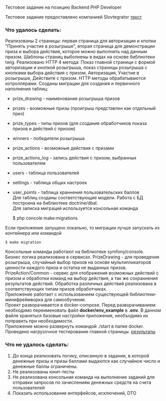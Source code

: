 Тестовое задание на позицию Backend PHP Developer

Тестовое задание предоставлено компанией Slovtegrator [текст](/test_task/Slotegrator/test%20task%20PHP%20Developer%20GA.pdf)  

### Что удалось сделать:

Реализованы 2 страницы: первая страница для авторизации и кпопки "Принять участие в розыгрыше", вторая страница для демонстрации приза и выбора действия, которое можно выполнить над данным призом. Шаблоны страниц выболнены в видах на основе библиотеки twig.
Реализовано HTTP 4 метода: Показ главной страници с формой авторизации и кнопкой розыгрыша, показ страницы розыгрыша с кнопками выбора действия с призом, Авторизация, Участие в розыгрыше, Действите с призом. HTTP методы обрабатываются котроллерами.
Созданы миграции для создания и первичного наполнения таблиц:
* prize_drawing - наименование розыгрыша призов
* prizes - возможные призы (проигрыш представлен как отдельный приз)
* prize_types - типы призов (для создания обработчиков показа призов и действий с призом)
* winners - победители розыгрыша
* prize_actions - возможные действия с призами
* prize_actions_log - запись действия с призом, выбранных пользователем
* users - таблица пользователей
* settings - таблица общих настроек
* user_points - таблица храннения пользовательских баллов  
Для таблиц созданы соответствующие модели. Работа с БД построена на библиотеке doctrine/dbal.  
Для записка миграций используется консольная команда  

    $ php concole make:migrations  

Если приложение запущено локально, то миграции лучше запускать из контейнера или командой  

    $ make migration

Консольные команды работают на библиотеке symfony/console.  
Бизнес логика реализована в сервисах. PrizeDrawing - для проведения розыгрыша, случайный выбор призов на основе мультипликаторов ценности каждого приза и остатка не выданных призов. PrizeAction/Common - сервис для отображения возможных действий с призом и обработки команд на выбор действия, а так же сохраннения результатов действий. Обработка различных действий реализована в соответствующих типам призов обработчиках.  
Приложение работает с использованием существующей библиотеки-минифреймворка для самообучения.  
Проект разворачивается в docker-compose. Перед разворачиванием необходимо переименовать файл **docker/env_example** в **.env**. В данном файле храняться базовые настройки приложения, необъодимо их поправить при необходимости.  
Приложение можно развернуть командой ./start в папке docker.  
Проведено нагрузочное тестирование главной страницы. [результаты](/test_task/Slotegrator/ApacheBench%2002-08-22.txt)

### Что не удалось сделать:

1. До конца реализовать логику, описанную в задании, в которой денежные призы и призы баллами выдаются как случайное число и денежные баллы ограничены.
2. Не реализованы юнит-тесты
3. Не реализована консольная команда на выполнение заданий для отправки запросов по зачислениям денежных средств на счета пользователей
4. Показать использование интерфейсов, исключений, DTO
